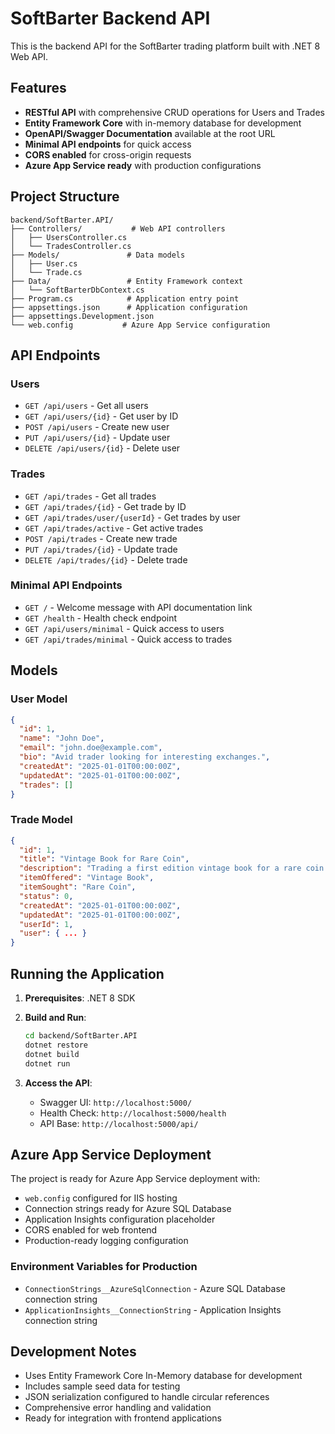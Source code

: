 # SoftBarter Backend API

This is the backend API for the SoftBarter trading platform built with .NET 8 Web API.

## Features

- **RESTful API** with comprehensive CRUD operations for Users and Trades
- **Entity Framework Core** with in-memory database for development
- **OpenAPI/Swagger Documentation** available at the root URL
- **Minimal API endpoints** for quick access
- **CORS enabled** for cross-origin requests
- **Azure App Service ready** with production configurations

## Project Structure

```
backend/SoftBarter.API/
├── Controllers/           # Web API controllers
│   ├── UsersController.cs
│   └── TradesController.cs
├── Models/               # Data models
│   ├── User.cs
│   └── Trade.cs
├── Data/                 # Entity Framework context
│   └── SoftBarterDbContext.cs
├── Program.cs            # Application entry point
├── appsettings.json      # Application configuration
├── appsettings.Development.json
└── web.config           # Azure App Service configuration
```

## API Endpoints

### Users
- `GET /api/users` - Get all users
- `GET /api/users/{id}` - Get user by ID
- `POST /api/users` - Create new user
- `PUT /api/users/{id}` - Update user
- `DELETE /api/users/{id}` - Delete user

### Trades
- `GET /api/trades` - Get all trades
- `GET /api/trades/{id}` - Get trade by ID
- `GET /api/trades/user/{userId}` - Get trades by user
- `GET /api/trades/active` - Get active trades
- `POST /api/trades` - Create new trade
- `PUT /api/trades/{id}` - Update trade
- `DELETE /api/trades/{id}` - Delete trade

### Minimal API Endpoints
- `GET /` - Welcome message with API documentation link
- `GET /health` - Health check endpoint
- `GET /api/users/minimal` - Quick access to users
- `GET /api/trades/minimal` - Quick access to trades

## Models

### User Model
```json
{
  "id": 1,
  "name": "John Doe",
  "email": "john.doe@example.com",
  "bio": "Avid trader looking for interesting exchanges.",
  "createdAt": "2025-01-01T00:00:00Z",
  "updatedAt": "2025-01-01T00:00:00Z",
  "trades": []
}
```

### Trade Model
```json
{
  "id": 1,
  "title": "Vintage Book for Rare Coin",
  "description": "Trading a first edition vintage book for a rare coin from the 1800s.",
  "itemOffered": "Vintage Book",
  "itemSought": "Rare Coin",
  "status": 0,
  "createdAt": "2025-01-01T00:00:00Z",
  "updatedAt": "2025-01-01T00:00:00Z",
  "userId": 1,
  "user": { ... }
}
```

## Running the Application

1. **Prerequisites**: .NET 8 SDK

2. **Build and Run**:
   ```bash
   cd backend/SoftBarter.API
   dotnet restore
   dotnet build
   dotnet run
   ```

3. **Access the API**:
   - Swagger UI: `http://localhost:5000/`
   - Health Check: `http://localhost:5000/health`
   - API Base: `http://localhost:5000/api/`

## Azure App Service Deployment

The project is ready for Azure App Service deployment with:
- `web.config` configured for IIS hosting
- Connection strings ready for Azure SQL Database
- Application Insights configuration placeholder
- CORS enabled for web frontend
- Production-ready logging configuration

### Environment Variables for Production
- `ConnectionStrings__AzureSqlConnection` - Azure SQL Database connection string
- `ApplicationInsights__ConnectionString` - Application Insights connection string

## Development Notes

- Uses Entity Framework Core In-Memory database for development
- Includes sample seed data for testing
- JSON serialization configured to handle circular references
- Comprehensive error handling and validation
- Ready for integration with frontend applications
